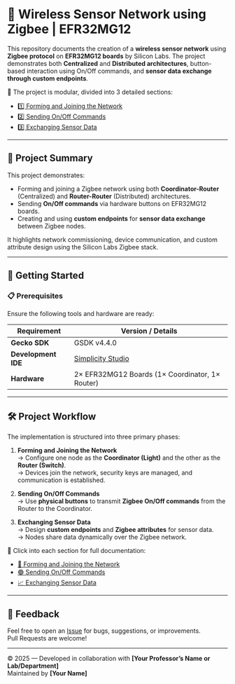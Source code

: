 # 🔗 Wireless Sensor Network using Zigbee | EFR32MG12

This repository documents the creation of a **wireless sensor network** using **Zigbee protocol** on **EFR32MG12 boards** by Silicon Labs. The project demonstrates both **Centralized** and **Distributed architectures**, button-based interaction using On/Off commands, and **sensor data exchange through custom endpoints**.

📁 The project is modular, divided into 3 detailed sections:
- [1️⃣ Forming and Joining the Network](./forming-and-joining.md)
- [2️⃣ Sending On/Off Commands](./sending-onoff-commands.md)
- [3️⃣ Exchanging Sensor Data](./exchanging-sensor-data.md)

---

## 🧠 Project Summary

This project demonstrates:

- Forming and joining a Zigbee network using both **Coordinator-Router** (Centralized) and **Router-Router** (Distributed) architectures.
- Sending **On/Off commands** via hardware buttons on EFR32MG12 boards.
- Creating and using **custom endpoints** for **sensor data exchange** between Zigbee nodes.

It highlights network commissioning, device communication, and custom attribute design using the Silicon Labs Zigbee stack.

---

## 🚀 Getting Started

### 📋 Prerequisites

Ensure the following tools and hardware are ready:

| Requirement        | Version / Details                            |
|--------------------|-----------------------------------------------|
| **Gecko SDK**       | GSDK v4.4.0                                   |
| **Development IDE** | [Simplicity Studio](https://www.silabs.com/developers/simplicity-studio) |
| **Hardware**        | 2× EFR32MG12 Boards (1× Coordinator, 1× Router) |

---

## 🛠️ Project Workflow

The implementation is structured into three primary phases:

1. **Forming and Joining the Network**  
   → Configure one node as the **Coordinator (Light)** and the other as the **Router (Switch)**.  
   → Devices join the network, security keys are managed, and communication is established.

2. **Sending On/Off Commands**  
   → Use **physical buttons** to transmit **Zigbee On/Off commands** from the Router to the Coordinator.

3. **Exchanging Sensor Data**  
   → Design **custom endpoints** and **Zigbee attributes** for sensor data.  
   → Nodes share data dynamically over the Zigbee network.

📂 Click into each section for full documentation:

- [📡 Forming and Joining the Network](./forming-and-joining.md)
- [🟢 Sending On/Off Commands](./sending-onoff-commands.md)
- [📈 Exchanging Sensor Data](./exchanging-sensor-data.md)

---

## 💬 Feedback

Feel free to open an [Issue](https://github.com/yourusername/your-repo/issues) for bugs, suggestions, or improvements.  
Pull Requests are welcome!

---

© 2025 — Developed in collaboration with **[Your Professor’s Name or Lab/Department]**  
Maintained by **[Your Name]**
